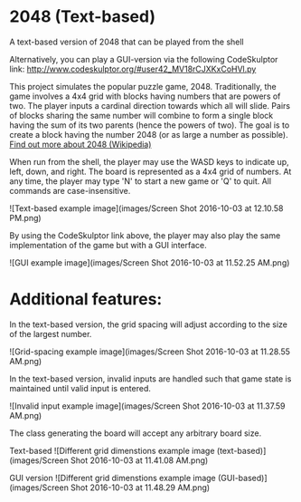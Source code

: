 # 2048 (Text-based)
A text-based version of 2048 that can be played from the shell

Alternatively, you can play a GUI-version via the following CodeSkulptor link:
http://www.codeskulptor.org/#user42_MV18rCJXKxCoHVl.py


This project simulates the popular puzzle game, 2048. Traditionally, the game involves a 4x4 grid with blocks having numbers that are powers of two. The player inputs a cardinal direction towards which all will slide. Pairs of blocks sharing the same number will combine to form a single block having the sum of its two parents (hence the powers of two). The goal is to create a block having the number 2048 (or as large a number as possible). <a href="https://en.wikipedia.org/wiki/2048_(video_game)">Find out more about 2048 (Wikipedia)</a>

When run from the shell, the player may use the WASD keys to indicate up, left, down, and right. The board is represented as a 4x4 grid of numbers. At any time, the player may type 'N' to start a new game or 'Q' to quit. All commands are case-insensitive.

![Text-based example image](images/Screen Shot 2016-10-03 at 12.10.58 PM.png)

By using the CodeSkulptor link above, the player may also play the same implementation of the game but with a GUI interface.

![GUI example image](images/Screen Shot 2016-10-03 at 11.52.25 AM.png)

# Additional features:

In the text-based version, the grid spacing will adjust according to the size of the largest number.

![Grid-spacing example image](images/Screen Shot 2016-10-03 at 11.28.55 AM.png)

In the text-based version, invalid inputs are handled such that game state is maintained until valid input is entered.

![Invalid input example image](images/Screen Shot 2016-10-03 at 11.37.59 AM.png)

The class generating the board will accept any arbitrary board size.

Text-based
![Different grid dimenstions example image (text-based)](images/Screen Shot 2016-10-03 at 11.41.08 AM.png)

GUI version
![Different grid dimenstions example image (GUI-based)](images/Screen Shot 2016-10-03 at 11.48.29 AM.png)

